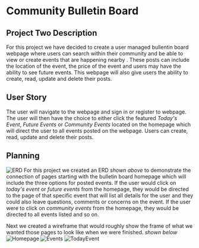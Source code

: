 
# Community Bulletin Board

## Project Two Description
For this project we have decided to create a user managed bullentin board webpage where users can search within their community and be able to view or create events that are happening nearby . These posts can include the location of the event, the price of the event and users may have the ability to see future events. This webpage will also give users the ability to create, read, update and delete their posts. 

## User Story
The user will navigate to the webpage and sign in or register to webpage. The user will then have the choice to either click the featured *Today's Event*, *Future Events* or *Community Events* located on the homepage which will direct the user to all events posted on the webpage. Users can create, read, update and delete their posts.

## Planning
![ERD](https://git.generalassemb.ly/christopherRyan01/community_bulletin_board/blob/cam/images/ERD.png)
For this project we created an ERD *shown above* to demonstrate the connection of pages starting with the bulletin board homepage which will include the three options for posted events. If the user would click on *today's event* or *future events* from the homepage, they would be directed to the page of that specific event that will list all details for the user and they could also leave questions, comments or concerns on the event. If the user were to click on *community events* from the homepage, they would be directed to all events listed and so on.

Next we created a wireframe that would roughly show the frame of what we wanted those pages to look like when we were finished. *shown below*
![Homepage](https://git.generalassemb.ly/christopherRyan01/community_bulletin_board/blob/cam/images/Homepage-Wireframe.png)
![Events](https://git.generalassemb.ly/christopherRyan01/community_bulletin_board/blob/cam/images/Events-Wireframe.png)
![TodayEvent](https://git.generalassemb.ly/christopherRyan01/community_bulletin_board/blob/cam/images/Today-Wireframe.png)


